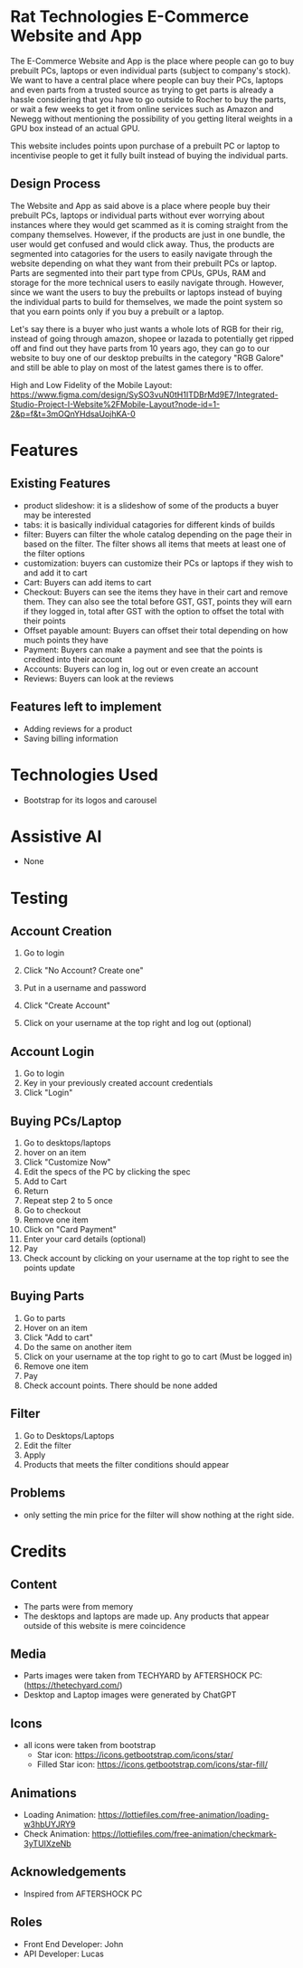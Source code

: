 # Rat Technologies E-Commerce Website and App

The E-Commerce Website and App is the place where people can go to buy prebuilt PCs, laptops or even individual parts (subject to company's stock). We want to have a central place where people can buy their PCs, laptops and even parts from a trusted source as trying to get parts is already a hassle considering that you have to go outside to Rocher to buy the parts, or wait a few weeks to get it from online services such as Amazon and Newegg without mentioning the possibility of you getting literal weights in a GPU box instead of an actual GPU.

This website includes points upon purchase of a prebuilt PC or laptop to incentivise people to get it fully built instead of buying the individual parts.

## Design Process

The Website and App as said above is a place where people buy their prebuilt PCs, laptops or individual parts without ever worrying about instances where they would get scammed as it is coming straight from the company themselves. However, if the products are just in one bundle, the user would get confused and would click away. Thus, the products are segmented into catagories for the users to easily navigate through the website depending on what they want from their prebuilt PCs or laptop. Parts are segmented into their part type from CPUs, GPUs, RAM and storage for the more technical users to easily navigate through. However, since we want the users to buy the prebuilts or laptops instead of buying the individual parts to build for themselves, we made the point system so that you earn points only if you buy a prebuilt or a laptop.

Let's say there is a buyer who just wants a whole lots of RGB for their rig, instead of going through amazon, shopee or lazada to potentially get ripped off and find out they have parts from 10 years ago, they can go to our website to buy one of our desktop prebuilts in the category "RGB Galore" and still be able to play on most of the latest games there is to offer.

High and Low Fidelity of the Mobile Layout: https://www.figma.com/design/SySO3vuN0tH1ITDBrMd9E7/Integrated-Studio-Project-I-Website%2FMobile-Layout?node-id=1-2&p=f&t=3mOQnYHdsaUojhKA-0

# Features

## Existing Features

- product slideshow: it is a slideshow of some of the products a buyer may be interested
- tabs: it is basically individual catagories for different kinds of builds
- filter: Buyers can filter the whole catalog depending on the page their in based on the filter. The filter shows all items that meets at least one of the filter options
- customization: buyers can customize their PCs or laptops if they wish to and add it to cart
- Cart: Buyers can add items to cart
- Checkout: Buyers can see the items they have in their cart and remove them. They can also see the total before GST, GST, points they will earn if they logged in, total after GST with the option to offset the total with their points
- Offset payable amount: Buyers can offset their total depending on how much points they have
- Payment: Buyers can make a payment and see that the points is credited into their account
- Accounts: Buyers can log in, log out or even create an account
- Reviews: Buyers can look at the reviews

## Features left to implement

- Adding reviews for a product
- Saving billing information

# Technologies Used

- Bootstrap for its logos and carousel

# Assistive AI

- None

# Testing

## Account Creation
1. Go to login
2. Click "No Account? Create one"
3. Put in a username and password
4. Click "Create Account"

5. Click on your username at the top right and log out (optional)

## Account Login
1. Go to login
2. Key in your previously created account credentials
3. Click "Login"

## Buying PCs/Laptop
1. Go to desktops/laptops
2. hover on an item
3. Click "Customize Now"
4. Edit the specs of the PC by clicking the spec
5. Add to Cart
6. Return
7. Repeat step 2 to 5 once
8. Go to checkout
9. Remove one item
10. Click on "Card Payment"
11. Enter your card details (optional)
12. Pay
13. Check account by clicking on your username at the top right to see the points update

## Buying Parts
1. Go to parts
2. Hover on an item
3. Click "Add to cart"
4. Do the same on another item
5. Click on your username at the top right to go to cart (Must be logged in)
6. Remove one item
7. Pay
8. Check account points. There should be none added

## Filter
1. Go to Desktops/Laptops
2. Edit the filter
3. Apply
4. Products that meets the filter conditions should appear

## Problems
- only setting the min price for the filter will show nothing at the right side.

# Credits

## Content
- The parts were from memory 
- The desktops and laptops are made up. Any products that appear outside of this website is mere coincidence

## Media
- Parts images were taken from TECHYARD by AFTERSHOCK PC: (https://thetechyard.com/)
- Desktop and Laptop images were generated by ChatGPT

## Icons
- all icons were taken from bootstrap
    - Star icon: https://icons.getbootstrap.com/icons/star/
    - Filled Star icon: https://icons.getbootstrap.com/icons/star-fill/

## Animations
- Loading Animation: https://lottiefiles.com/free-animation/loading-w3hbUYJRY9
- Check Animation: https://lottiefiles.com/free-animation/checkmark-3yTUIXzeNb

## Acknowledgements 
- Inspired from AFTERSHOCK PC

## Roles
- Front End Developer: John
- API Developer: Lucas